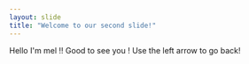 ```yaml
---
layout: slide
title: "Welcome to our second slide!"
---
```

Hello I'm mel !! Good to see you !
Use the left arrow to go back!
